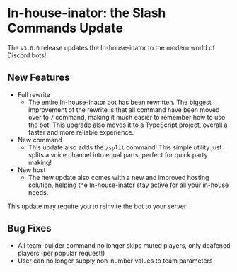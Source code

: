 # In-house-inator: the Slash Commands Update

The `v3.0.0` release updates the In-house-inator to the modern world of Discord bots!

## New Features

-   Full rewrite
    -   The entire In-house-inator bot has been rewritten. The biggest improvement of the rewrite is that all command have been moved over to `/` command, making it much easier to remember how to use the bot! This upgrade also moves it to a TypeScript project, overall a faster and more reliable experience.
-   New command
    -   This update also adds the `/split` command! This simple utility just splits a voice channel into equal parts, perfect for quick party making!
-   New host
    -   The new update also comes with a new and improved hosting solution, helping the In-house-inator stay active for all your in-house needs.

This update may require you to reinvite the bot to your server!

## Bug Fixes

-   All team-builder command no longer skips muted players, only deafened players (per popular request!)
-   User can no longer supply non-number values to team parameters
